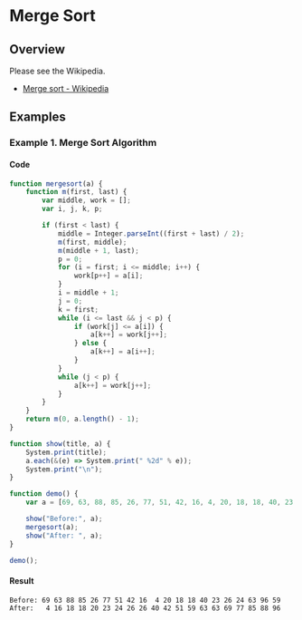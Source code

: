 # Merge Sort

## Overview

Please see the Wikipedia.

*   [Merge sort - Wikipedia](https://en.wikipedia.org/wiki/Merge_sort)

## Examples

### Example 1. Merge Sort Algorithm

#### Code

```javascript
function mergesort(a) {
    function m(first, last) {
        var middle, work = [];
        var i, j, k, p;

        if (first < last) {
            middle = Integer.parseInt((first + last) / 2);
            m(first, middle);
            m(middle + 1, last);
            p = 0;
            for (i = first; i <= middle; i++) {
                work[p++] = a[i];
            }
            i = middle + 1;
            j = 0;
            k = first;
            while (i <= last && j < p) {
                if (work[j] <= a[i]) {
                    a[k++] = work[j++];
                } else {
                    a[k++] = a[i++];
                }
            }
            while (j < p) {
                a[k++] = work[j++];
            }
        }
    }
    return m(0, a.length() - 1);
}

function show(title, a) {
    System.print(title);
    a.each(&(e) => System.print(" %2d" % e));
    System.print("\n");
}

function demo() {
    var a = [69, 63, 88, 85, 26, 77, 51, 42, 16, 4, 20, 18, 18, 40, 23, 26, 24, 63, 96, 59];

    show("Before:", a);
    mergesort(a);
    show("After: ", a);
}

demo();
```

#### Result

```
Before: 69 63 88 85 26 77 51 42 16  4 20 18 18 40 23 26 24 63 96 59
After:   4 16 18 18 20 23 24 26 26 40 42 51 59 63 63 69 77 85 88 96
```
